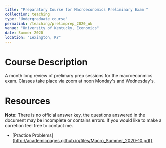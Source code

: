 ```yaml
---
title: "Preparatory Course for Macroeconomics Preliminary Exam "
collection: teaching
type: "Undergraduate course"
permalink: /teaching/prelimprep_2020_uk
venue: "University of Kentucky, Economics"
date: Summer 2020 
location: "Lexington, KY"
---
```



Course Description
======

A month long review of prelimary prep sessions for the macroeconmics exam. Classes take place via zoom at noon Monday's and Wednesday's.

Resources 
======

**Note:**  There is no official answer key, the questions answered in the document may be incomplete or contains errors. If you would like to make a corretion feel free to contact me.

* [Practice Problems]{http://academicpages.github.io/files/Macro_Summer_2020-10.pdf}


